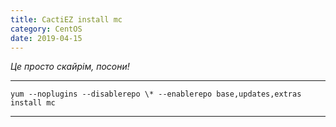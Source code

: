 ```yaml
---
title: CactiEZ install mc
category: CentOS
date: 2019-04-15
---
```


_Це просто скайрім, посони!_

-----

`yum --noplugins --disablerepo \* --enablerepo base,updates,extras install mc
`

-----